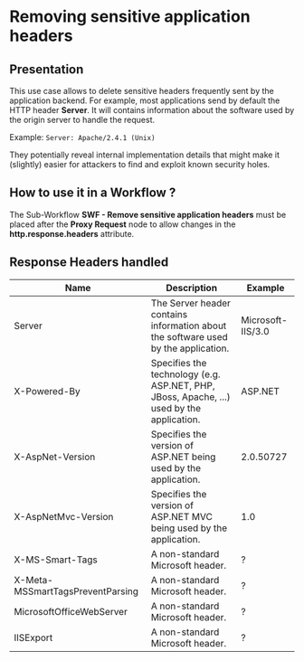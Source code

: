Removing sensitive application headers
======================================

Presentation
------------

This use case allows to delete sensitive headers frequently sent by the application backend. For example, most applications send by default the HTTP header **Server**. It will contains information about the software used by the origin server to handle the request.

Example: `Server: Apache/2.4.1 (Unix)`

They potentially reveal internal implementation details that might make it (slightly) easier for attackers to find and exploit known security holes.

How to use it in a Workflow ?
-----------------------------

The Sub-Workflow **SWF - Remove sensitive application headers** must be placed after the **Proxy Request** node to allow changes in the **http.response.headers** attribute.

Response Headers handled
------------------------

| **Name** | Description | **Example  <br>** |
| --- | --- | --- |
| Server | The Server header contains information about the software used by the application. | Microsoft-IIS/3.0 |
| X-Powered-By | Specifies the technology (e.g. ASP.NET, PHP, JBoss, Apache, ...) used by the application. | ASP.NET |
| X-AspNet-Version | Specifies the version of ASP.NET being used by the application. | 2.0.50727 |
| X-AspNetMvc-Version | Specifies the version of ASP.NET MVC being used by the application. | 1.0 |
| X-MS-Smart-Tags | A non-standard Microsoft header. | ?   |
| X-Meta-MSSmartTagsPreventParsing | A non-standard Microsoft header. | ?   |
| MicrosoftOfficeWebServer | A non-standard Microsoft header. | ?   |
| IISExport | A non-standard Microsoft header. | ?   |